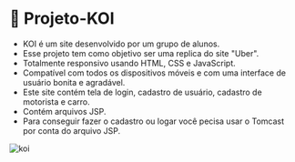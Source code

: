 # 🚗 Projeto-KOI

<ul> 
  <li>KOI é um site desenvolvido por um grupo de alunos.</li>
  <li>Esse projeto tem como objetivo ser uma replica do site "Uber".</li>
  <li>Totalmente responsivo usando HTML, CSS e JavaScript.</li>
  <li>Compatível com todos os dispositivos móveis e com uma interface de usuário bonita e agradável.</li>
  <li>Este site contém tela de login, cadastro de usuário, cadastro de motorista e carro.</li>
  <li>Contém arquivos JSP.</li>
  <li>Para conseguir fazer o cadastro ou logar você pecisa usar o Tomcast por conta do arquivo JSP.</li>
 </ul>

![koi](https://github.com/Calliev/Projeto-KOI/assets/104165218/62701e5d-114c-4a4a-b8db-05ca26f62ae5)
